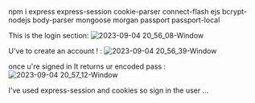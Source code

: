 npm i express express-session cookie-parser connect-flash ejs bcrypt-nodejs body-parser mongoose morgan passport passport-local

This is the login section:
![2023-09-04 20_56_08-Window](https://github.com/DavidLuques/login-express/assets/76604947/274563ed-aaf6-4d96-97ee-d43db84f6e57)

U've to create an account ! : 
![2023-09-04 20_56_39-Window](https://github.com/DavidLuques/login-express/assets/76604947/e8eca1ae-53f0-43d5-9b95-f822783b6144)

once u're signed in It returns ur encoded pass : 
![2023-09-04 20_57_12-Window](https://github.com/DavidLuques/login-express/assets/76604947/65ca5503-0885-4ea9-8b21-ec74abaf3595)

I've used express-session and cookies so sign in the user ... 
